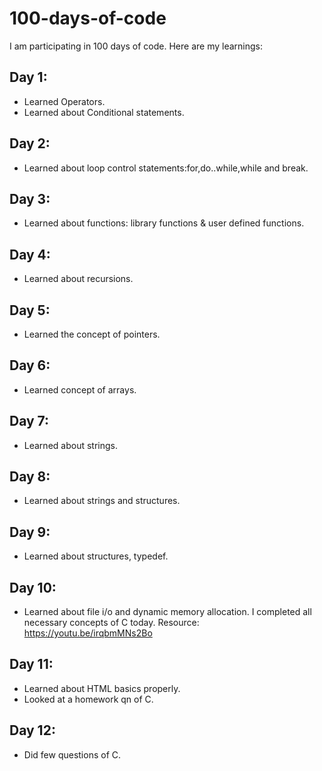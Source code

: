 # 100-days-of-code
 
 I am participating in 100 days of code. Here are my learnings:
  
## Day 1:
 - Learned Operators.
 - Learned about Conditional statements.

## Day 2:
- Learned about loop control statements:for,do..while,while and break.

## Day 3:
- Learned about functions: library functions & user defined functions.

## Day 4:
- Learned about recursions.

## Day 5:
- Learned the concept of pointers.

## Day 6:
- Learned concept of arrays.

## Day 7:
- Learned about strings.

## Day 8:
- Learned about strings and structures.

## Day 9:
- Learned about structures, typedef.

## Day 10:
- Learned about file i/o and dynamic memory allocation.
I completed all necessary concepts of C today.
Resource: https://youtu.be/irqbmMNs2Bo

## Day 11:
- Learned about HTML basics properly.
- Looked at a homework qn of C.

## Day 12:
- Did few questions of C.